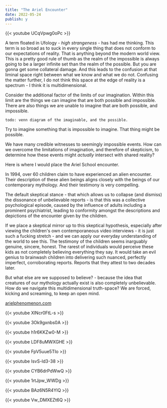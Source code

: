 ```yaml
---
title: "The Ariel Encounter"
date: 2022-05-24
publish: y
---
```


{{< youtube UCqVpwg0oPc >}}

A term floated in Ufology - *high strangeness* - has had me thinking.  This term is so broad as to suck in every single thing that does not conform to our expectations of reality.  That is anything beyond the modern world view.  This is  a pretty good rule of thumb as the realm of the impossible is always going to be a larger infinite set than the realm of the possible.  But you are gonna get some collateral damage.  And this leads to the confusion at that liminal space right between what we know and what we do not.  Confusing the matter further, I do not think this space at the edge of reality is a spectrum - I think it is multidimensional.

Consider the additional factor of the limits of our imagination.  Within this limit are the things we can imagine that are both possible and impossible.  There are also things we are unable to imagine that are both possible, and impossible.

```
todo: venn diagram of the imaginable, and the possible.
```

Try to imagine something that is impossible to imagine.  That thing might be possible.

We have many credible witnesses to seemingly impossible events.  How can we overcome the limitations of imagination, and therefore of skepticism, to determine how these events might *actually* intersect with shared reality?

Here is where I would place the Ariel School encounter.

In 1994, over 60 children claim to have experienced an alien encounter.  Their description of these alien beings aligns closely with the beings of our contemporary mythology. And their testimony is very compelling.

The default skeptical stance - that which allows us to collapse (and dismiss) the dissonance of unbelievable reports - is that this was a collective psychological episode, caused by the influence of adults including a prominent psychiatrist, leading to conformity amongst the descriptions and depictions of the encounter given by the children.

If we place a skeptical mirror up to this skeptical hypothesis, especially after viewing the children's own contemporaneous video interviews  - it is just such a fucking stretch - and we can apply our everyday understanding of the world to see this.  The testimony of the children seems inarguably genuine, sincere, honest.  The rarest of individuals would perceive these kids as not completely believing everything they say.   It would take an evil genius to brainwash children into delivering such nuanced,  perfectly imperfect, corroborating reports.  Reports that they attest to two decades later.

But what else are we supposed to believe? - because the idea that creatures of our mythology actually exist is also completely unbelievable.  How do we navigate this multidimensional truth-space?  We are forced, kicking and screaming, to keep an open mind.

[arielphenomenon.com](https://arielphenomenon.com/)

{{< youtube XlNcr0FtL-s >}}

{{< youtube 3Ok9gxnbs0A >}}

{{< youtube h1r6KKZw0-M >}}

{{< youtube LDF8uMWXGHE >}}

{{< youtube FpV5uue5TIo >}}

{{< youtube IsvS-ld3-38 >}}

{{< youtube CYB6drPdWwQ >}}

{{< youtube 1rtJpw_WWDg >}}

{{< youtube BAz6N5R4YlQ >}}

{{< youtube Vw_DMXEZt6Q >}}

